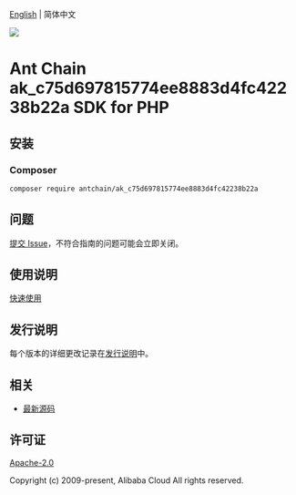 [English](README.md) | 简体中文

![](https://aliyunsdk-pages.alicdn.com/icons/AlibabaCloud.svg)

# Ant Chain ak_c75d697815774ee8883d4fc42238b22a SDK for PHP

## 安装

### Composer

```bash
composer require antchain/ak_c75d697815774ee8883d4fc42238b22a
```

## 问题

[提交 Issue](https://github.com/alipay/antchain-openapi-prod-sdk/issues/new)，不符合指南的问题可能会立即关闭。

## 使用说明

[快速使用](https://github.com/alipay/antchain-openapi-prod-sdk)

## 发行说明

每个版本的详细更改记录在[发行说明](./ChangeLog.txt)中。

## 相关

* [最新源码](https://github.com/antchain-openapi-sdk-php)

## 许可证

[Apache-2.0](http://www.apache.org/licenses/LICENSE-2.0)

Copyright (c) 2009-present, Alibaba Cloud All rights reserved.
